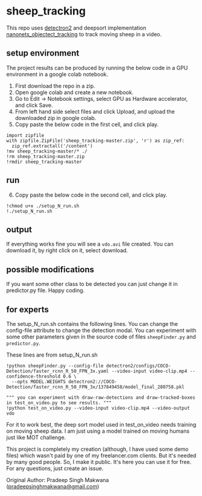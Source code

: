 # sheep_tracking
This repo uses [detectron2](https://github.com/facebookresearch/detectron2) and deepsort implementation [nanonets_objectect_tracking](https://github.com/abhyantrika/nanonets_object_tracking) to track moving sheep in a video.

## setup environment
The project results can be produced by running the below code in a GPU environment in a google colab notebook.

1. First download the repo in a zip.  
2. Open google colab and create a new notebook.  
3. Go to Edit -> Notebook settings, select GPU as Hardware accelerator, and click Save.  
4. From left hand side select files and click Upload, and upload the downloaded zip in google colab.  
5. Copy paste the below code in the first cell, and click play.

```
import zipfile
with zipfile.ZipFile('sheep_tracking-master.zip', 'r') as zip_ref:
  zip_ref.extractall('/content')
!mv sheep_tracking-master/* ./
!rm sheep_tracking-master.zip
!rmdir sheep_tracking-master
```

## run
6. Copy paste the below code in the second cell, and click play.

```
!chmod u+x ./setup_N_run.sh
!./setup_N_run.sh
```

## output
If everything works fine you will see a `vdo.avi` file created. You can download it, by right click on it, select download.

## possible modifications
If you want some other class to be detected you can just change it in predictor.py file. Happy coding. 
  
  
  
## for experts
The setup_N_run.sh contains the following lines. You can change the config-file attribute to change the detection modal. You can experiment with some other parameters given in the source code of files `sheepFinder.py` and `predictor.py`.

These lines are from setup_N_run.sh
```
!python sheepFinder.py --config-file detectron2/configs/COCO-Detection/faster_rcnn_R_50_FPN_3x.yaml --video-input video-clip.mp4 --confidence-threshold 0.6 \
  --opts MODEL.WEIGHTS detectron2://COCO-Detection/faster_rcnn_R_50_FPN_3x/137849458/model_final_280758.pkl

""" you can experiment with draw-raw-detections and draw-tracked-boxes in test_on_video.py to see results. """
!python test_on_video.py --video-input video-clip.mp4 --video-output vdo
```
For it to work best, the deep sort model used in test_on_video needs training on moving sheep data. I am just using a model trained on moving humans just like MOT challenge.
  
This project is completely my creation (although, I have used some demo files) which wasn't paid by one of my freelancer.com clients. But it's needed by many good people.  So, I make it public. It's here you can use it for free. For any questions, just create an issue.

Original Author: Pradeep Singh Makwana (pradeepsinghmakwana@gmail.com)

